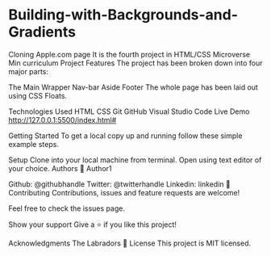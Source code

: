 # Building-with-Backgrounds-and-Gradients
Cloning Apple.com page
It is the fourth project in HTML/CSS Microverse Min curriculum
Project Features
The project has been broken down into four major parts:

The Main Wrapper
Nav-bar
Aside
Footer
The whole page has been laid out using CSS Floats.

Technologies Used
HTML
CSS
Git
GitHub
Visual Studio Code
Live Demo http://127.0.0.1:5500/index.html#


Getting Started
To get a local copy up and running follow these simple example steps.

Setup
Clone into your local machine from terminal.
Open using text editor of your choice.
Authors
👤 Author1

Github: @githubhandle
Twitter: @twitterhandle
Linkedin: linkedin
🤝 Contributing
Contributions, issues and feature requests are welcome!

Feel free to check the issues page.

Show your support
Give a ⭐️ if you like this project!

Acknowledgments
The Labradors
📝 License
This project is MIT licensed.
